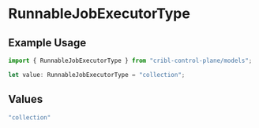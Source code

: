# RunnableJobExecutorType

## Example Usage

```typescript
import { RunnableJobExecutorType } from "cribl-control-plane/models";

let value: RunnableJobExecutorType = "collection";
```

## Values

```typescript
"collection"
```